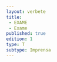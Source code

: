 ```yaml
---
layout: verbete
title:
 - EXAME
 - Exame
published: true
edition: 1  
type: T
subtype: Imprensa
---
```


